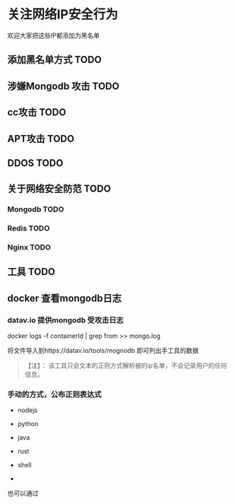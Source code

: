 # 关注网络IP安全行为

欢迎大家把这些IP都添加为黑名单


## 添加黑名单方式 TODO

## 涉嫌Mongodb 攻击 TODO

## cc攻击 TODO

## APT攻击 TODO

## DDOS TODO

## 关于网络安全防范 TODO

### Mongodb  TODO
### Redis TODO
### Nginx  TODO

## 工具  TODO

## docker 查看mongodb日志

### datav.io 提供mongodb 受攻击日志

docker logs -f containerId | grep from   >> mongo.log 

将文件导入到https://datav.io/tools/mognodb  即可列出手工具的数据

>【注】： 该工具只会文本的正则方式解析被的ip名单，不会记录用户的任何信息。

### 手动的方式，公布正则表达式

- nodejs

- python

- java

- rust

- shell

-
也可以通过
